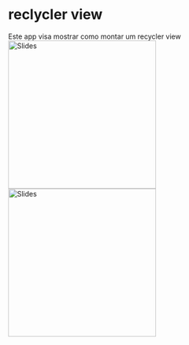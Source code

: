 # reclycler view
 Este app visa mostrar como montar um recycler view <br>
<img src="https://github.com/inaciosacataria/card-view/blob/main/Screenshot/1.png" alt="Slides" title="Login" width="300"/> 
 <img src="https://github.com/inaciosacataria/card-view/blob/main/Screenshot/2.png" alt="Slides" title="Login" width="300"/> 
